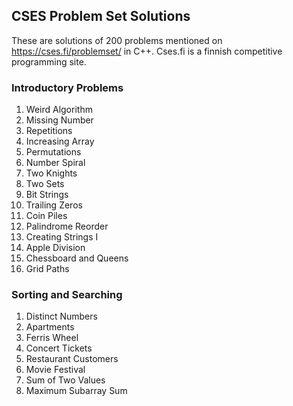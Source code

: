 ## CSES Problem Set Solutions

These are solutions of 200 problems mentioned on https://cses.fi/problemset/ in C++.
Cses.fi is a finnish competitive programming site.

### Introductory Problems
1. Weird Algorithm
2. Missing Number  
3. Repetitions
4. Increasing Array
5. Permutations
6. Number Spiral
7. Two Knights
8. Two Sets
9. Bit Strings
10. Trailing Zeros
11. Coin Piles
12. Palindrome Reorder
13. Creating Strings I
14. Apple Division
15. Chessboard and Queens
16. Grid Paths

### Sorting and Searching
1. Distinct Numbers
2. Apartments
3. Ferris Wheel
4. Concert Tickets
5. Restaurant Customers
6. Movie Festival
7. Sum of Two Values
8. Maximum Subarray Sum

